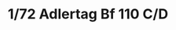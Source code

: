 ---
layout: product
title: "1/72 Adlertag Bf 110 C/D"
price: "3600" 
desc: "Maketa"
img_path: "/assets/img/2132.webp"
brand: "EDUARD"
available: false
special_offer: false
new: false
soon: false
cat: "010000"
subcat: "010400"
subsubcat: "00"
sifra: "2132"
popular: false
---